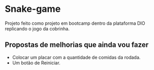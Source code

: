 # Snake-game
Projeto feito como projeto em bootcamp dentro da plataforma DIO replicando o jogo da cobrinha.
## Propostas de melhorias que ainda vou fazer
* Colocar um placar com a quantidade de comidas da rodada.
* Um botão de Reiniciar.
